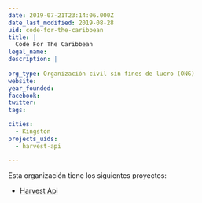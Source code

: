 ```yaml
---
date: 2019-07-21T23:14:06.000Z
date_last_modified: 2019-08-28
uid: code-for-the-caribbean
title: |
  Code For The Caribbean
legal_name: 
description: |
  
org_type: Organización civil sin fines de lucro (ONG)
website: 
year_founded: 
facebook: 
twitter: 
tags:

cities: 
  - Kingston
projects_uids:
  - harvest-api

---
```


Esta organización tiene los siguientes proyectos:

- [Harvest Api](/proyectos/harvest-api)
